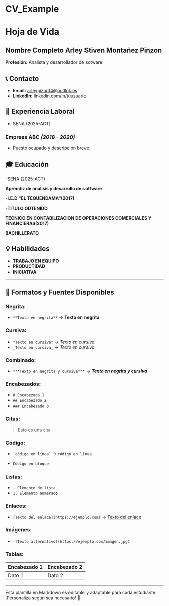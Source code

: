 # CV_Example
# Hoja de Vida

## Nombre Completo  Arley Stiven Montañez Pinzon

**Profesión:** Analista y desarrollador de sotware

## 📞 Contacto
- **Email:** [arleypizon14@outllok.es](mailto:arleypizon14@outllok.es)
- **LinkedIn:** [linkedin.com/in/tuusuario](https://linkedin.com/in/tuusuario)

## 🏢 Experiencia Laboral
- SENA (2025-ACT)
  
### **Empresa ABC** _(2018 - 2020)_
- Puesto ocupado y descripción breve.

## 🎓 Educación
-SENA (2025-ACT)

**Aprendiz de analisis y desarrollo de sotfware**

-**I.E.D "EL TEQUENDAMA"(2017)**

-**TITULO ODTENIDO**

**TECNICO EN CONTABILIZACION DE OPERACIONES COMERCIALES Y FINANCIERAS(2017)**

**BACHILLERATO**

## 💡 Habilidades
- **TRABAJO EN EQUIPO**
- **PRODUCTIDAD**
- **INICIATIVA**

---

## 🎨 Formatos y Fuentes Disponibles

### **Negrita:**
- `**Texto en negrita**` → **Texto en negrita**

### **Cursiva:**
- `*Texto en cursiva*` → *Texto en cursiva*
- `_Texto en cursiva_` → _Texto en cursiva_

### **Combinado:**
- `***Texto en negrita y cursiva***` → ***Texto en negrita y cursiva***

### **Encabezados:**
- `# Encabezado 1`
- `## Encabezado 2`
- `### Encabezado 3`

### **Citas:**
> Esto es una cita

### **Código:**
- `` `código en línea` `` → `código en línea`
- ```
  Código en bloque
  ```

### **Listas:**
- `- Elemento de lista`
- `1. Elemento numerado`

### **Enlaces:**
- `[Texto del enlace](https://ejemplo.com)` → [Texto del enlace](https://ejemplo.com)

### **Imágenes:**
- `![Texto alternativo](https://ejemplo.com/imagen.jpg)`

### **Tablas:**
| Encabezado 1 | Encabezado 2 |
|-------------|-------------|
| Dato 1     | Dato 2      |

---

Esta plantilla en Markdown es editable y adaptable para cada estudiante. ¡Personaliza según sea necesario! 🎯

